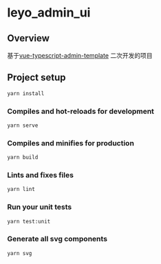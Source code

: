 # leyo_admin_ui


## Overview

基于[vue-typescript-admin-template](https://github.com/Armour/vue-typescript-admin-template) 二次开发的项目

## Project setup

```bash
yarn install
```

### Compiles and hot-reloads for development

```bash
yarn serve
```

### Compiles and minifies for production

```bash
yarn build
```

### Lints and fixes files

```bash
yarn lint
```

### Run your unit tests

```bash
yarn test:unit
```

### Generate all svg components

```bash
yarn svg
```
